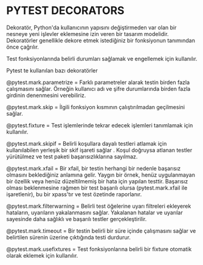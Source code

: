 
# PYTEST DECORATORS

Dekoratör, Python'da kullanıcının yapısını değiştirmeden var olan bir nesneye yeni işlevler eklemesine izin veren bir tasarım modelidir.
Dekoratörler genellikle dekore etmek istediğiniz bir fonksiyonun tanımından önce çağrılır.

Test fonksiyonlarında belirli durumları sağlamak ve engellemek için kullanılır. 

Pytest te kullanılan bazı dekoratörler 

@pytest.mark.parametrize = Farklı parametreler alarak testin birden fazla çalışmasını sağlar. Örneğin kullanıcı adı ve şifre durumlarında
birden fazla girdinin denenmesini verebiliriz.

@pytest.mark.skip = İlgili fonksiyon kısmının çalıştırılmadan geçilmesini sağlar.

@pytest.fixture = Test işlemlerinde tekrar edecek işlemleri tanımlamak için kullanılır.

@pytest.mark.skipif = Belirli koşullara dayalı testleri atlamak için kullanılabilen yerleşik bir skif işareti sağlar .
Koşul doğruysa atlanan testler yürütülmez ve test paketi başarısızlıklarına sayılmaz.

@pytest.mark.xfail = Bir xfail, bir testin herhangi bir nedenle başarısız olmasını beklediğiniz anlamına gelir.
Yaygın bir örnek, henüz uygulanmayan bir özellik veya henüz düzeltilmemiş bir hata için yapılan testtir.
Başarısız olması beklenmesine rağmen bir test başarılı olursa (pytest.mark.xfail ile işaretlenir), bu bir xpass'tır ve test özetinde raporlanır.

@pytest.mark.filterwarning = Belirli test öğelerine uyarı filtreleri ekleyerek hataların, uyarıların yakalanmasını sağlar.
Yakalanan hatalar ve uyarılar sayesinde daha sağlıklı ve başarılı testler gerçekleştirilir.

@pytest.mark.timeout = Bir testin belirli bir süre içinde çalışmasını sağlar ve belirtilen sürenin üzerine çıktığında testi durdurur.

@pytest.mark.usefixtures = Test fonksiyonlarına belirli bir fixture otomatik olarak eklemek için kullanılır.
